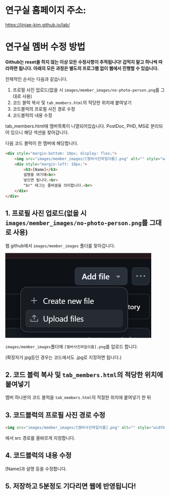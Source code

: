 # 연구실 홈페이지 주소:
https://jinjae-kim.github.io/lab/


# 연구실 멤버 수정 방법
**Github는 reset을 하지 않는 이상 모든 수정사항이 추적됩니다! 겁먹지 말고 하나씩 따라하면 됩니다. 아래의 모든 과정은 별도의 프로그램 없이 웹에서 진행할 수 있습니다.**


전체적인 순서는 다음과 같습니다.
1. 프로필 사진 업로드(없을 시 `images/member_images/no-photo-person.png`를 그대로 사용)
2. 코드 블럭 복사 및 `tab_members.html`의 적당한 위치에 붙여넣기
3. 코드블럭의 프로필 사진 경로 수정
4. 코드블럭의 내용 수정


tab_members.html에 멤버목록이 나열되어있습니다.
PostDoc, PHD, MS로 분리되어 있으니 해당 섹션을 찾아갑니다.

다음 코드 블럭이 한 멤버에 해당합니다.
```html
<div style="margin-bottom: 10px; display: flex;">
    <img src="images/member_images/[멤버사진파일이름].png" alt="" style="width: 150px; align-self: flex-start;" />
    <div style="margin-left: 10px;">
        <h3>[Name]</h3>
        설명을 여기에<br>
        넣으면 됩니다.<br>
        "br" 태그는 줄바꿈을 의미합니다.<br>
    </div>
</div>
```

## 1. 프로필 사진 업로드(없을 시 `images/member_images/no-photo-person.png`를 그대로 사용)

웹 github에서 `images/member_images` 폴더를 찾아갑니다.

![alt text](images/readme/image.png)


`images/member_images`폴더에 `[멤버사진파일이름].png`를 업로드 합니다.

(확장자가 jpg등인 경우는 코드에서도 .jpg로 지정하면 됩니다.)

## 2. 코드 블럭 복사 및 `tab_members.html`의 적당한 위치에 붙여넣기

멤버 하나분의 코드 블럭을 `tab_members.html`의 적절한 위치에 붙여넣기 한 뒤

## 3. 코드블럭의 프로필 사진 경로 수정
```html
<img src="images/member_images/[멤버사진파일이름].png" alt="" style="width: 150px; align-self: flex-start;" />
```

에서 src 경로를 올바르게 지정합니다.

## 4. 코드블럭의 내용 수정
[Name]과 설명 등을 수정합니다.

## 5. 저장하고 5분정도 기다리면 웹에 반영됩니다!